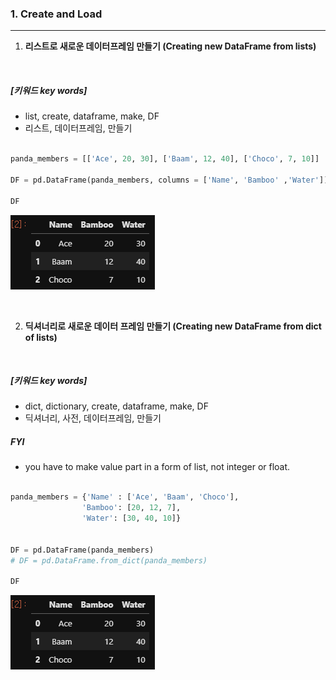 ### 1. Create and Load
--------

1.  **리스트로 새로운 데이터프레임 만들기 (Creating new DataFrame from lists)**  

<br/>  

##### [키워드 key words]  
  - list, create, dataframe, make, DF
  - 리스트, 데이터프레임, 만들기

```python

panda_members = [['Ace', 20, 30], ['Baam', 12, 40], ['Choco', 7, 10]]

DF = pd.DataFrame(panda_members, columns = ['Name', 'Bamboo' ,'Water'])

DF

```
![create_a_df](/assets/01.Create_and_Load/create_df.png)  


<br/>  



2. **딕셔너리로 새로운 데이터 프레임 만들기 (Creating new DataFrame from dict of lists)**  


<br/>  


##### [키워드 key words]  
  - dict, dictionary, create, dataframe, make, DF
  - 딕셔너리, 사전, 데이터프레임, 만들기

##### FYI  
  - you have to make value part in a form of list, not integer or float.


```python

panda_members = {'Name' : ['Ace', 'Baam', 'Choco'],
                'Bamboo': [20, 12, 7],
                'Water': [30, 40, 10]}


DF = pd.DataFrame(panda_members)
# DF = pd.DataFrame.from_dict(panda_members)

DF
```
![create_a_df](/assets/01.Create_and_Load/create_df.png)  

<br/>  
